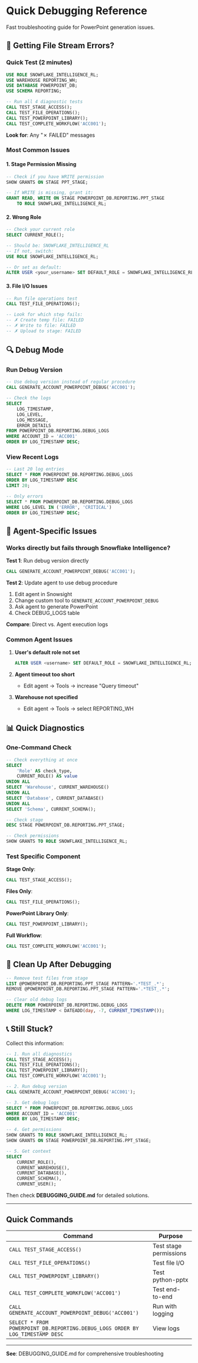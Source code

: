 # Quick Debugging Reference

Fast troubleshooting guide for PowerPoint generation issues.

## 🚨 Getting File Stream Errors?

### Quick Test (2 minutes)

```sql
USE ROLE SNOWFLAKE_INTELLIGENCE_RL;
USE WAREHOUSE REPORTING_WH;
USE DATABASE POWERPOINT_DB;
USE SCHEMA REPORTING;

-- Run all 4 diagnostic tests
CALL TEST_STAGE_ACCESS();
CALL TEST_FILE_OPERATIONS();
CALL TEST_POWERPOINT_LIBRARY();
CALL TEST_COMPLETE_WORKFLOW('ACC001');
```

**Look for**: Any "✗ FAILED" messages

### Most Common Issues

#### 1. Stage Permission Missing
```sql
-- Check if you have WRITE permission
SHOW GRANTS ON STAGE PPT_STAGE;

-- If WRITE is missing, grant it:
GRANT READ, WRITE ON STAGE POWERPOINT_DB.REPORTING.PPT_STAGE 
    TO ROLE SNOWFLAKE_INTELLIGENCE_RL;
```

#### 2. Wrong Role
```sql
-- Check your current role
SELECT CURRENT_ROLE();

-- Should be: SNOWFLAKE_INTELLIGENCE_RL
-- If not, switch:
USE ROLE SNOWFLAKE_INTELLIGENCE_RL;

-- Or set as default:
ALTER USER <your_username> SET DEFAULT_ROLE = SNOWFLAKE_INTELLIGENCE_RL;
```

#### 3. File I/O Issues
```sql
-- Run file operations test
CALL TEST_FILE_OPERATIONS();

-- Look for which step fails:
-- ✗ Create temp file: FAILED
-- ✗ Write to file: FAILED
-- ✗ Upload to stage: FAILED
```

## 🔍 Debug Mode

### Run Debug Version
```sql
-- Use debug version instead of regular procedure
CALL GENERATE_ACCOUNT_POWERPOINT_DEBUG('ACC001');

-- Check the logs
SELECT 
    LOG_TIMESTAMP,
    LOG_LEVEL,
    LOG_MESSAGE,
    ERROR_DETAILS
FROM POWERPOINT_DB.REPORTING.DEBUG_LOGS
WHERE ACCOUNT_ID = 'ACC001'
ORDER BY LOG_TIMESTAMP DESC;
```

### View Recent Logs
```sql
-- Last 20 log entries
SELECT * FROM POWERPOINT_DB.REPORTING.DEBUG_LOGS 
ORDER BY LOG_TIMESTAMP DESC 
LIMIT 20;

-- Only errors
SELECT * FROM POWERPOINT_DB.REPORTING.DEBUG_LOGS 
WHERE LOG_LEVEL IN ('ERROR', 'CRITICAL')
ORDER BY LOG_TIMESTAMP DESC;
```

## 🤖 Agent-Specific Issues

### Works directly but fails through Snowflake Intelligence?

**Test 1**: Run debug version directly
```sql
CALL GENERATE_ACCOUNT_POWERPOINT_DEBUG('ACC001');
```

**Test 2**: Update agent to use debug procedure
1. Edit agent in Snowsight
2. Change custom tool to `GENERATE_ACCOUNT_POWERPOINT_DEBUG`
3. Ask agent to generate PowerPoint
4. Check DEBUG_LOGS table

**Compare**: Direct vs. Agent execution logs

### Common Agent Issues

1. **User's default role not set**
   ```sql
   ALTER USER <username> SET DEFAULT_ROLE = SNOWFLAKE_INTELLIGENCE_RL;
   ```

2. **Agent timeout too short**
   - Edit agent → Tools → increase "Query timeout"

3. **Warehouse not specified**
   - Edit agent → Tools → select REPORTING_WH

## 📊 Quick Diagnostics

### One-Command Check
```sql
-- Check everything at once
SELECT 
    'Role' AS check_type, 
    CURRENT_ROLE() AS value
UNION ALL
SELECT 'Warehouse', CURRENT_WAREHOUSE()
UNION ALL
SELECT 'Database', CURRENT_DATABASE()
UNION ALL
SELECT 'Schema', CURRENT_SCHEMA();

-- Check stage
DESC STAGE POWERPOINT_DB.REPORTING.PPT_STAGE;

-- Check permissions
SHOW GRANTS TO ROLE SNOWFLAKE_INTELLIGENCE_RL;
```

### Test Specific Component

**Stage Only**:
```sql
CALL TEST_STAGE_ACCESS();
```

**Files Only**:
```sql
CALL TEST_FILE_OPERATIONS();
```

**PowerPoint Library Only**:
```sql
CALL TEST_POWERPOINT_LIBRARY();
```

**Full Workflow**:
```sql
CALL TEST_COMPLETE_WORKFLOW('ACC001');
```

## 🧹 Clean Up After Debugging

```sql
-- Remove test files from stage
LIST @POWERPOINT_DB.REPORTING.PPT_STAGE PATTERN='.*TEST_.*';
REMOVE @POWERPOINT_DB.REPORTING.PPT_STAGE PATTERN='.*TEST_.*';

-- Clear old debug logs
DELETE FROM POWERPOINT_DB.REPORTING.DEBUG_LOGS 
WHERE LOG_TIMESTAMP < DATEADD(day, -7, CURRENT_TIMESTAMP());
```

## 📞 Still Stuck?

Collect this information:

```sql
-- 1. Run all diagnostics
CALL TEST_STAGE_ACCESS();
CALL TEST_FILE_OPERATIONS();
CALL TEST_POWERPOINT_LIBRARY();
CALL TEST_COMPLETE_WORKFLOW('ACC001');

-- 2. Run debug version
CALL GENERATE_ACCOUNT_POWERPOINT_DEBUG('ACC001');

-- 3. Get debug logs
SELECT * FROM POWERPOINT_DB.REPORTING.DEBUG_LOGS 
WHERE ACCOUNT_ID = 'ACC001' 
ORDER BY LOG_TIMESTAMP DESC;

-- 4. Get permissions
SHOW GRANTS TO ROLE SNOWFLAKE_INTELLIGENCE_RL;
SHOW GRANTS ON STAGE POWERPOINT_DB.REPORTING.PPT_STAGE;

-- 5. Get context
SELECT 
    CURRENT_ROLE(),
    CURRENT_WAREHOUSE(),
    CURRENT_DATABASE(),
    CURRENT_SCHEMA(),
    CURRENT_USER();
```

Then check **DEBUGGING_GUIDE.md** for detailed solutions.

---

## Quick Commands

| Command | Purpose |
|---------|---------|
| `CALL TEST_STAGE_ACCESS()` | Test stage permissions |
| `CALL TEST_FILE_OPERATIONS()` | Test file I/O |
| `CALL TEST_POWERPOINT_LIBRARY()` | Test python-pptx |
| `CALL TEST_COMPLETE_WORKFLOW('ACC001')` | Test end-to-end |
| `CALL GENERATE_ACCOUNT_POWERPOINT_DEBUG('ACC001')` | Run with logging |
| `SELECT * FROM POWERPOINT_DB.REPORTING.DEBUG_LOGS ORDER BY LOG_TIMESTAMP DESC` | View logs |

---

**See**: DEBUGGING_GUIDE.md for comprehensive troubleshooting


